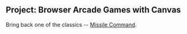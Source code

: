 
## Project: Browser Arcade Games with Canvas
  
Bring back one of the classics -- [Missile Command](http://en.wikipedia.org/wiki/Missile_Command).

